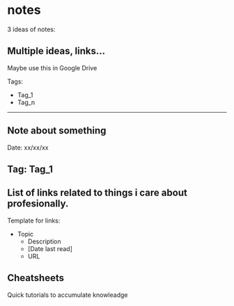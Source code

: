 # notes

3 ideas of notes: 

## Multiple ideas, links...

Maybe use this in Google Drive

Tags:

* Tag_1
* Tag_n

---
Note about something
---
Date: xx/xx/xx

Tag: Tag_1
---

## List of links related to things i care about profesionally.

Template for links:

* Topic
	* Description
	* [Date last read]
	* URL

## Cheatsheets

Quick tutorials to accumulate knowleadge
